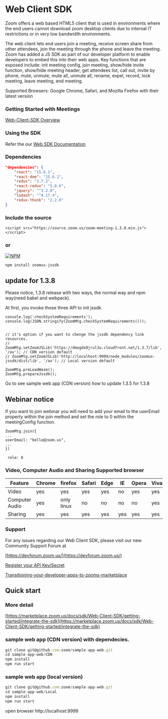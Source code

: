# Web Client SDK 

Zoom offers a web based HTML5 client that is used in environments where the end users cannot download zoom desktop clients due to internal IT restrictions or in very low bandwidth environments. 

The web client lets end users join a meeting, receive screen share from other attendees, join the meeting through the phone and leave the meeting. Zoom has added a JS SDK as part of our developer platform to enable developers to embed this into their web apps. Key functions that are exposed include: init meeting config, join meeting, show/hide invite function, show/hide meeting header, get attendees list, call out, invite by phone, mute, unmute, mute all, unmute all, rename, expel, record, lock meeting, leave meeting, end meeting.

Supported Browsers: Google Chrome, Safari, and Mozilla Firefox with their latest version

### Getting Started with Meetings
[Web-Client-SDK Overview](https://marketplace.zoom.us/docs/sdk/native-sdks/Web-Client-SDK/overview)

### Using the SDK

Refer the our [Web SDK Documentation](https://marketplace.zoom.us/docs/sdk/native-sdks/Web-Client-SDK/api-reference)

### Dependencies

```package.json
"dependencies": {
	"react": "15.6.1",
	"react-dom": "15.6.1",
	"redux": "3.7.2",
	"react-redux": "5.0.6",
	"jquery": "^3.2.0",
	"lodash": "^4.17.4",
	"redux-thunk": "2.2.0"
}
```


### Include the source

```
<script src="https://source.zoom.us/zoom-meeting-1.3.8.min.js"></script>
```
### or

[![NPM](https://nodei.co/npm/zoomus-jssdk.png)](https://nodei.co/npm/zoomus-jssdk/)

```
npm install zoomus-jssdk
```


## update for 1.3.8
Please notice, 1.3.8 release with two ways, the normal way and npm way(need babel and webpack).

At first, you invoke those three API to init jssdk.
```
console.log('checkSystemRequirements');
console.log(JSON.stringify(ZoomMtg.checkSystemRequirements()));


// it's option if you want to chenge the jssdk dependency link resources.
// ZoomMtg.setZoomJSLib('https://dmogdx0jrul3u.cloudfront.net/1.3.7/lib', '/av'); // CDN version default 
// ZoomMtg.setZoomJSLib('http://localhost:9999/node_modules/zoomus-jssdk/dist/lib', '/av'); // Local version default

ZoomMtg.preLoadWasm();
ZoomMtg.prepareJssdk();
```
Go to see sample web app (CDN version) how to update 1.3.5 for 1.3.8

## Webinar notice
If you want to join webinar you will need to add your email to the userEmail property within the join method and set the role to 0 within the meetingConfig function. 

```
ZoomMtg.join({
...
userEmail: "hello@zoom.us",
...    
})
 ```
 ```
  role: 0
 ```
          

### Video, Computer Audio and Sharing Supported browser

Feature | Chrome | firefox | Safari | Edge | IE | Opera | Vivaldi
------------ | ------------- | ------------ | ------------- | ------------ |  ------------- | ------------ | ------------
Video | yes| yes | yes | yes | no | yes | yes
Computer Audio | yes | only linux | no | no | no | no | yes 
Sharing | yes | yes | yes | yes | yes| yes | yes

### Support
For any issues regarding our Web Client SDK, please visit our new Community Support Forum at

[https://devforum.zoom.us/](https://devforum.zoom.us/)

[Register your API Key/Secret](https://marketplace.zoom.us/docs/sdk/Web-Client-SDK/getting-started/prerequisites)

[Transitioning-your-developer-apps-to-zooms-marketplace](https://medium.com/zoom-developer-blog/transitioning-your-developer-apps-to-zooms-marketplace-6a8de3386716)


## Quick start
### More detail 
[https://marketplace.zoom.us/docs/sdk/Web-Client-SDK/getting-started/integrate-the-sdk](https://marketplace.zoom.us/docs/sdk/Web-Client-SDK/getting-started/integrate-the-sdk)

###  sample web app (CDN version) with dependecies.

```javascript
git clone git@github.com:zoom/sample-app-web.git
cd sample-app-web/CDN
npm install
npm run start
```

### sample web app (local version)
```javascript
git clone git@github.com:zoom/sample-app-web.git
cd sample-app-web/Local
npm install
npm run start
```

open browser http://localhost:9999


